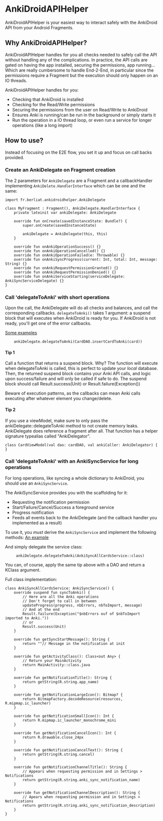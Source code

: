 # AnkiDroidAPIHelper
AnkiDroidAPIHelper is your easiest way to interact safely with the AnkiDroid API from your Android Fragments.

## Why AnkiDroidAPIHelper?
AnkiDroidAPIHelper handles for you all checks needed to safely call the API without handling any of the complications.
In practice, the API calls are gated on having the app installed, securing the permissions, app running...
Which are really cumbersome to handle End-2-End, in particular since the permissions require a Fragment but the
execution should only happen on an IO threads.

AnkiDroidAPIHelper handles for you:
- Checking that AnkiDroid is installed
- Checking for the Read/Write permissions
- Securing the permissions from the user on Read/Write to AnkiDroid
- Ensures Anki is running/can be run in the background or simply starts it
- Run the operation in a IO thread loop, or even run a service for longer operations (like a long import)

## How to use?
Instead of focusing on the E2E flow, you set it up and focus on call backs provided.

### Create an AnkiDelegate on Fragment creation
The 2 parameters for `AnkiDelegate` are a Fragment and a callbackHandler implementing `AnkiDelete.HandlerInterface`
which can be one and the same:
```
import fr.berliat.ankidroidhelper.AnkiDelegate

class MyFragment : Fragment(), AnkiDelegate.HandlerInterface {
    private lateinit var ankiDelegate: AnkiDelegate

    override fun onCreate(savedInstanceState: Bundle?) {
        super.onCreate(savedInstanceState)
 
        ankiDelegate = AnkiDelegate(this, this)
    }

    override fun onAnkiOperationSuccess() {}
    override fun onAnkiOperationCancelled() {}
    override fun onAnkiOperationFailed(e: Throwable) {}
    override fun onAnkiSyncProgress(current: Int, total: Int, message: String) {}
    override fun onAnkiRequestPermissionGranted() {}
    override fun onAnkiRequestPermissionDenied() {}
    override fun onAnkiServiceStarting(serviceDelegate: AnkiSyncServiceDelegate) {}
}
```

### Call 'delegateToAnki' with short operations
Upon the call, the AnkiDelegate will do all checks and balances, and call the corresponding callbacks.
`delegateToAnki()` takes 1 argument: a suspend block that will executes when AnkiDroid is ready for you.
If AnkiDroid is not ready, you'll get one of the error callbacks.

[Some examples](https://github.com/licryle/Android-HSKFlashcardsWidget/blob/master/app/src/main/java/fr/berliat/hskwidget/data/repo/WordListRepository.kt)
```
    ankiDelegate.delegateToAnki(CardDAO.insertCardToAnki(card))
```
#### Tip 1
Call a function that returns a suspend block. Why?
The function will execute when delegateToAnki is called, this is perfect to update your *local* database.
Then, the returned suspend block contains your Anki API calls, and logic upon success/failure and will only be called if safe to do.
The suspend block should call Result.success(Unit) or Result.failure(Exception())

Beware of execution patterns, as the callbacks can mean Anki calls executing after whatever element you
change/delete.

#### Tip 2
If you use a viewModel, make sure to only pass the ankiDelegate::delegateToAnki method to not create memory leaks.
AnkiDelegate does reference a fragment after all. That function has a helper signature typealias called "AnkiDelegator".
```
class CardViewModel(val dao: cardDAO, val ankiCaller: AnkiDelegator) { }
```

### Call 'delegateToAnki' with an AnkiSyncService for long operations
For long operations, like syncing a whole dictionary to AnkiDroid, you should use an `AnkiSyncService`.

The AnkiSyncService provides you with the scaffolding for it:
- Requesting the notification permission
- Start/Failure/Cancel/Success a foreground service
- Progress notification
- Feeds all events back to the AnkiDelegate (and the callback handler you implemented as a result)

To use it, you *must* derive the `AnkiSyncService` and implement the following methods:
[An example](https://github.com/licryle/Android-HSKFlashcardsWidget/blob/master/app/src/main/java/fr/berliat/hskwidget/domain/AnkiSyncWordListsService.kt)

And simply delegate the service class:
```
     ankiDelegate.delegateToAnki(AnkiSyncAllCardsService::class)
```
You can, of course, apply the same tip above with a DAO and return a KClass argument.

Full class implementation:
```
class AnkiSyncAllCardsService: AnkiSyncService() {
    override suspend fun syncToAnki() {
        // Here are all the Anki operations
        // Don't forget to call in between
        updateProgress(progress, nbErrors, nbToImport, message)
        // And at the end
        Result.failure(Exception("$nbErrors ouf of $nbToImport imported to Anki."))
        // or
        Result.success(Unit)
    }

    override fun getSyncStartMessage(): String {
        return ""// Message in the notification at init
    }

    override fun getActivityClass(): Class<out Any> {
        // Return your MainActivity
        return MainActivity::class.java
    }

    override fun getNotificationTitle(): String {
        return getString(R.string.app_name)
    }

    override fun getNotificationLargeIcon(): Bitmap? {
        return BitmapFactory.decodeResource(resources, R.mipmap.ic_launcher)
    }

    override fun getNotificationSmallIcon(): Int {
        return R.mipmap.ic_launcher_monochrome_mini
    }

    override fun getNotificationCancelIcon(): Int {
        return R.drawable.close_24px
    }

    override fun getNotificationCancelText(): String {
        return getString(R.string.cancel)
    }

    override fun getNotificationChannelTitle(): String {
        // Appears when requesting permission and in Settings > Notifications
        return getString(R.string.anki_sync_notification_name)
    }

    override fun getNotificationChannelDescription(): String {
        // Apears when requesting permission and in Settings > Notifications
        return getString(R.string.anki_sync_notification_description)
    }
}
```
